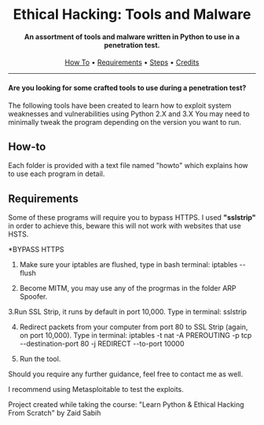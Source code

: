 <h1 align="center"> Ethical Hacking: Tools and Malware</h1>
<h4 align="center">An assortment of tools and malware written in Python to use in a penetration test.</h4>

<p align="center">
  <a href="#How-to">How To</a> •
  <a href="#Requirements">Requirements</a> •
  <a href="#Steps">Steps</a> •
  <a href="#Credits">Credits</a>
</p>

___

<h4>Are you looking for some crafted tools to use during a penetration test?</h4>
<p>
The following tools have been created to learn how to exploit system weaknesses and vulnerabilities using Python 2.X and 3.X  You may need to minimally tweak the program depending on the version you want to run.  
</p>

## How-to

Each folder is provided with a text file named "howto" which explains how to use each program in detail. 

## Requirements

Some of these programs will require you to bypass HTTPS. I used <strong>"sslstrip"</strong> in order to achieve this, beware this will not work with websites that use HSTS.

*BYPASS HTTPS
1. Make sure your iptables are flushed, type in bash terminal:
iptables --flush

2. Become MITM, you may use any of the progrmas in the folder ARP Spoofer.

3.Run SSL Strip, it runs by default in port 10,000. Type in terminal:
sslstrip

4. Redirect packets from your computer from port 80 to SSL Strip (again, on port 10,000). Type in terminal:
iptables -t nat -A PREROUTING -p tcp --destination-port 80 -j REDIRECT --to-port 10000

5. Run the tool. 

Should you require any further guidance, feel free to contact me as well. 

I recommend using Metasploitable to test the exploits. 



Project created while taking the course: "Learn Python & Ethical Hacking From Scratch" by Zaid Sabih
